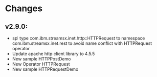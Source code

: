 Changes
=======

## v2.9.0:
* spl type com.ibm.streamsx.inet.http::HTTPRequest to namespace com.ibm.streamsx.inet.rest to avoid name conflict with HTTPRequest operator
* Update apache http client library to 4.5.5
* New sample HTTPPostDemo
* New Operator HTTPRequest
* New sample HTTPRequestDemo

